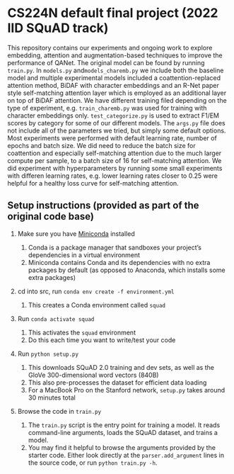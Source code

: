 # CS224N default final project (2022 IID SQuAD track)

This repository contains our experiments and ongoing work to explore embedding, attention and augmentation-based techniques to improve the performance of QANet.
The original model can be found by running `train.py`. In `models.py` and`models_charemb.py` we include both the baseline model and multiple experimental models included a coattention-replaced attention method, BiDAF with character embeddings and an R-Net paper style self-matching attention layer which is employed as an additional layer on top of BiDAF attention. We have different training filed depending on the type of experiment, e.g. `train_charemb.py` was used for training with character embeddings only.
`test_categorize.py` is used to extract F1/EM scores by category for some of our different models. 
The `args.py` file does not include all of the parameters we tried, but simply some default options. Most experiments were performed with default learning rate, number of epochs and batch size. We did need to reduce the batch size for coattention and especially self-matching attention due to the much larger compute per sample, to a batch size of 16 for self-matching attention. We did experiment with hyperparameters by running some small experiments with differen learning rates, e.g. lower learning rates closer to 0.25 were helpful for a healthy loss curve for self-matching attention.

## Setup instructions (provided as part of the original code base)

1. Make sure you have [Miniconda](https://conda.io/docs/user-guide/install/index.html#regular-installation) installed
    1. Conda is a package manager that sandboxes your project’s dependencies in a virtual environment
    2. Miniconda contains Conda and its dependencies with no extra packages by default (as opposed to Anaconda, which installs some extra packages)

2. cd into src, run `conda env create -f environment.yml`
    1. This creates a Conda environment called `squad`

3. Run `conda activate squad`
    1. This activates the `squad` environment
    2. Do this each time you want to write/test your code

4. Run `python setup.py`
    1. This downloads SQuAD 2.0 training and dev sets, as well as the GloVe 300-dimensional word vectors (840B)
    2. This also pre-processes the dataset for efficient data loading
    3. For a MacBook Pro on the Stanford network, `setup.py` takes around 30 minutes total  

5. Browse the code in `train.py`
    1. The `train.py` script is the entry point for training a model. It reads command-line arguments, loads the SQuAD dataset, and trains a model.
    2. You may find it helpful to browse the arguments provided by the starter code. Either look directly at the `parser.add_argument` lines in the source code, or run `python train.py -h`.

